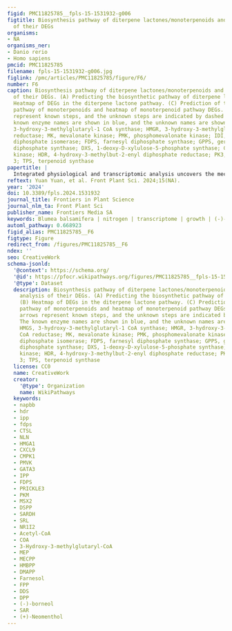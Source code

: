 ```yaml
---
figid: PMC11825785__fpls-15-1531932-g006
figtitle: Biosynthesis pathway of diterpene lactones/monoterpenoids and heatmap analysis
  of their DEGs
organisms:
- NA
organisms_ner:
- Danio rerio
- Homo sapiens
pmcid: PMC11825785
filename: fpls-15-1531932-g006.jpg
figlink: /pmc/articles/PMC11825785/figure/F6/
number: F6
caption: Biosynthesis pathway of diterpene lactones/monoterpenoids and heatmap analysis
  of their DEGs. (A) Predicting the biosynthetic pathway of diterpene lactones. (B)
  Heatmap of DEGs in the diterpene lactone pathway. (C) Prediction of the biosynthetic
  pathway of monoterpenoids and heatmap of monoterpenoid pathway DEGs. The solid arrows
  represent known steps, and the unknown steps are indicated by dashed arrows. The
  known enzyme names are shown in blue, and the unknown names are shown in red. HMGS,
  3-hydroxy-3-methylglutaryl-1 CoA synthase; HMGR, 3-hydroxy-3-methylglutaryl CoA
  reductase; MK, mevalonate kinase; PMK, phosphomevalonate kinase; IDI, Ispentenyl
  diphosphate isomerase; FDPS, farnesyl diphosphate synthase; GPPS, geranylgeranyl
  diphosphate synthase; DXS, 1-deoxy-D-xylulose-5-phosphate synthase; CMK, 4-diphosphocytidyl-2-C-methyl-D-erythritol
  kinase; HDR, 4-hydroxy-3-methylbut-2-enyl diphosphate reductase; PK3, phytol kinase
  3; TPS, terpenoid synthase
papertitle: |
  Integrated physiological and transcriptomic analysis uncovers the mechanism of moderate nitrogen application on promoting the growth and (-)-borneol accumulation of Blumea balsamifera
reftext: Yuan Yuan, et al. Front Plant Sci. 2024;15(NA).
year: '2024'
doi: 10.3389/fpls.2024.1531932
journal_title: Frontiers in Plant Science
journal_nlm_ta: Front Plant Sci
publisher_name: Frontiers Media SA
keywords: Blumea balsamifera | nitrogen | transcriptome | growth | (-)-borneol | terpenoid
automl_pathway: 0.668923
figid_alias: PMC11825785__F6
figtype: Figure
redirect_from: /figures/PMC11825785__F6
ndex: ''
seo: CreativeWork
schema-jsonld:
  '@context': https://schema.org/
  '@id': https://pfocr.wikipathways.org/figures/PMC11825785__fpls-15-1531932-g006.html
  '@type': Dataset
  description: Biosynthesis pathway of diterpene lactones/monoterpenoids and heatmap
    analysis of their DEGs. (A) Predicting the biosynthetic pathway of diterpene lactones.
    (B) Heatmap of DEGs in the diterpene lactone pathway. (C) Prediction of the biosynthetic
    pathway of monoterpenoids and heatmap of monoterpenoid pathway DEGs. The solid
    arrows represent known steps, and the unknown steps are indicated by dashed arrows.
    The known enzyme names are shown in blue, and the unknown names are shown in red.
    HMGS, 3-hydroxy-3-methylglutaryl-1 CoA synthase; HMGR, 3-hydroxy-3-methylglutaryl
    CoA reductase; MK, mevalonate kinase; PMK, phosphomevalonate kinase; IDI, Ispentenyl
    diphosphate isomerase; FDPS, farnesyl diphosphate synthase; GPPS, geranylgeranyl
    diphosphate synthase; DXS, 1-deoxy-D-xylulose-5-phosphate synthase; CMK, 4-diphosphocytidyl-2-C-methyl-D-erythritol
    kinase; HDR, 4-hydroxy-3-methylbut-2-enyl diphosphate reductase; PK3, phytol kinase
    3; TPS, terpenoid synthase
  license: CC0
  name: CreativeWork
  creator:
    '@type': Organization
    name: WikiPathways
  keywords:
  - napbb
  - hdr
  - ipp
  - fdps
  - CTSL
  - NLN
  - HMGA1
  - CXCL9
  - CMPK1
  - PMVK
  - GATA3
  - IPP
  - FDPS
  - PRICKLE3
  - PKM
  - MSX2
  - DSPP
  - SARDH
  - SRL
  - NR1I2
  - Acetyl-CoA
  - COA
  - 3-Hydroxy-3-methylglutaryl-CoA
  - MEP
  - MECPP
  - HMBPP
  - DMAPP
  - Farnesol
  - FPP
  - DDS
  - DPP
  - (-)-borneol
  - SAR
  - (+)-Neomenthol
---
```

